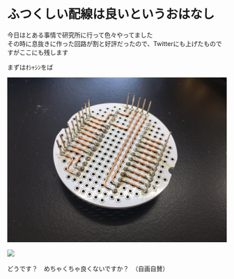 # ふつくしい配線は良いというおはなし

今日はとある事情で研究所に行って色々やってました  
その時に息抜きに作った回路が割と好評だったので、Twitterにも上げたものですがここにも残します

まずはｵｼｬｼﾝをば

![](./../../img/FVlu4h7VIAAQq5N.jpeg)  

![](./../../img/IMG_7826.JPG)  

どうです？　めちゃくちゃ良くないですか？　（自画自賛）

